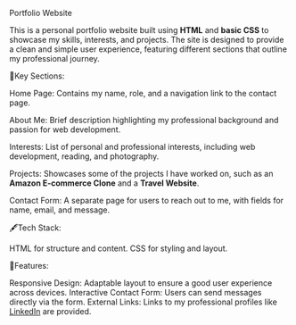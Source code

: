 Portfolio Website

This is a personal portfolio website built using **HTML** and **basic CSS** to showcase my skills, interests, and projects. The site is designed to provide a clean and simple user experience, featuring different sections that outline my professional journey.

🔗Key Sections:

Home Page: Contains my name, role, and a navigation link to the contact page.

About Me: Brief description highlighting my professional background and passion for web development.

Interests: List of personal and professional interests, including web development, reading, and photography.

Projects: Showcases some of the projects I have worked on, such as an 
         **Amazon E-commerce Clone** and a **Travel Website**.

Contact Form: A separate page for users to reach out to me, with fields for name, email, and message.

🖋️Tech Stack:

HTML for structure and content.
CSS for styling and layout.

🚀Features:

Responsive Design: Adaptable layout to ensure a good user experience across devices.
Interactive Contact Form: Users can send messages directly via the form.
External Links: Links to my professional profiles like [LinkedIn](https://www.linkedin.com/in/abvikash1907/) are provided.



